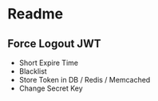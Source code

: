 # Readme

## Force Logout JWT

- Short Expire Time
- Blacklist
- Store Token in DB / Redis / Memcached
- Change Secret Key
